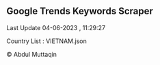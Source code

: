 

## Google Trends Keywords Scraper 
 
Last Update 04-06-2023 , 11:29:27

Country List :
VIETNAM.json



© Abdul Muttaqin 
